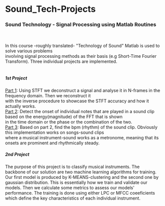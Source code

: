 # Sound_Tech-Projects
<h3> Sound Technology - Signal Processing using Matlab Routines</h3> <br>
<br>
In this course -roughly translated- "Technology of Sound" Matlab is used to solve various problems<br>
involving signal processing methods as their basis (e.g Short-Time Fourier Transform). Three individual projects are implemented. <br>
<br>
<h5>1st Project</h5>
<ins>Part 1</ins>: Using STFT we deconstruct a signal and analyse it in N-frames in the frequency domain. Then we reconstruct it <br>
with the inverse procedure to showcase the STFT accuracy and how it actually works. <br>
<ins>Part 2</ins>: Detect the onset of individual notes that are played in a sound clip based on the energy(magnitude) of the FFT that is shown <br>
in the time domain or the phase or the combination of the two. <br>
<ins>Part 3</ins>: Based on part 2, find the bpm (rhythm) of the sound clip. Obviously this implementation works on songs-sound clips <br>
where a musical instrument-sound works as a metronome, meaning that its onsets are prominent and rhythmically steady.
<br>
<h5>2nd Project</h5>
The purpose of this project is to classify musical instruments. The backbone of our solution are two machine learning algorithms for training.
Our first model is produced by K-MEANS-clustering and the second one by gaussian distribution. This is essentially how we train and validate our models. 
Then we calculate some metrics to assess our models' performance. The training is done using either LPC or MFCC coeeficients which define the key characteristics 
of each individual instrument. <br>
<br>
